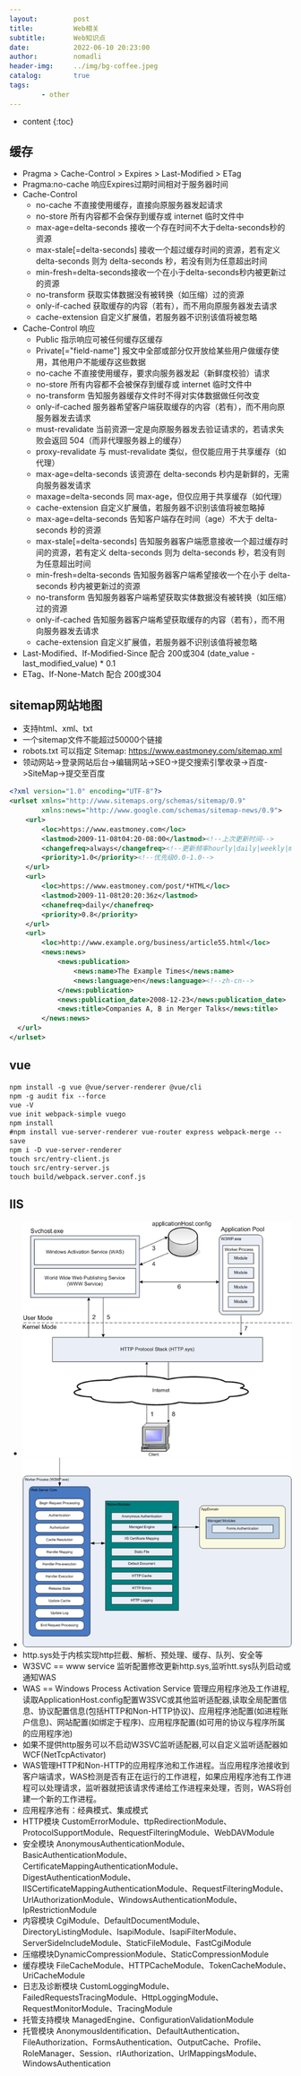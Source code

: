 ```yaml
---
layout:         post
title:          Web相关
subtitle:       Web知识点
date:           2022-06-10 20:23:00
author:         nomadli
header-img:     ../img/bg-coffee.jpeg
catalog:        true
tags:
        - other
---
```


* content
{:toc}

## 缓存
- Pragma > Cache-Control > Expires > Last-Modified > ETag
- Pragma:no-cache 响应Expires过期时间相对于服务器时间
- Cache-Control
    - no-cache	不直接使用缓存，直接向原服务器发起请求
    - no-store	所有内容都不会保存到缓存或 internet 临时文件中
    - max-age=delta-seconds	接收一个存在时间不大于delta-seconds秒的资源
    - max-stale[=delta-seconds]	接收一个超过缓存时间的资源，若有定义 delta-seconds 则为 delta-seconds 秒，若没有则为任意超出时间
    - min-fresh=delta-seconds接收一个在小于delta-seconds秒内被更新过的资源
    - no-transform 获取实体数据没有被转换（如压缩）过的资源
    - only-if-cached 获取缓存的内容（若有），而不用向原服务器发去请求
    - cache-extension 自定义扩展值，若服务器不识别该值将被忽略
- Cache-Control 响应
    - Public 指示响应可被任何缓存区缓存
    - Private[="field-name"] 报文中全部或部分仅开放给某些用户做缓存使用，其他用户不能缓存这些数据
    - no-cache	不直接使用缓存，要求向服务器发起（新鲜度校验）请求
    - no-store	所有内容都不会被保存到缓存或 internet 临时文件中
    - no-transform	告知服务器缓存文件时不得对实体数据做任何改变
    - only-if-cached 服务器希望客户端获取缓存的内容（若有），而不用向原服务器发去请求
    - must-revalidate 当前资源一定是向原服务器发去验证请求的，若请求失败会返回 504（而非代理服务器上的缓存）
    - proxy-revalidate	与 must-revalidate 类似，但仅能应用于共享缓存（如代理）
    - max-age=delta-seconds	该资源在 delta-seconds 秒内是新鲜的，无需向服务器发请求
    - maxage=delta-seconds	同 max-age，但仅应用于共享缓存（如代理）
    - cache-extension	自定义扩展值，若服务器不识别该值将被忽略掉
    - max-age=delta-seconds	告知客户端存在时间（age）不大于 delta-seconds 秒的资源
    - max-stale[=delta-seconds]	告知服务器客户端愿意接收一个超过缓存时间的资源，若有定义 delta-seconds 则为 delta-seconds 秒，若没有则为任意超出时间
    - min-fresh=delta-seconds	告知服务器客户端希望接收一个在小于 delta-seconds 秒内被更新过的资源
    - no-transform	告知服务器客户端希望获取实体数据没有被转换（如压缩）过的资源
    - only-if-cached	告知服务器客户端希望获取缓存的内容（若有），而不用向服务器发去请求
    - cache-extension	自定义扩展值，若服务器不识别该值将被忽略
- Last-Modified、If-Modified-Since 配合 200或304 (date_value - last_modified_value) * 0.1
- ETag、If-None-Match 配合 200或304

## sitemap网站地图
- 支持html、xml、txt
- 一个sitemap文件不能超过50000个链接
- robots.txt 可以指定 Sitemap: https://www.eastmoney.com/sitemap.xml
- 领动网站->登录网站后台->编辑网站->SEO->提交搜索引擎收录->百度->SiteMap->提交至百度
```xml
<?xml version="1.0" encoding="UTF-8"?>
<urlset xmlns="http://www.sitemaps.org/schemas/sitemap/0.9"
        xmlns:news="http://www.google.com/schemas/sitemap-news/0.9">
    <url>
        <loc>https://www.eastmoney.com</loc>
        <lastmod>2009-11-08t04:20-08:00</lastmod><!--上次更新时间-->
        <changefreq>always</changefreq><!--更新频率hourly|daily|weekly|monthly|yearly|never-->
        <priority>1.0</priority><!--优先级0.0-1.0-->
    </url>
    <url>
        <loc>https://www.eastmoney.com/post/*HTML</loc>
        <lastmod>2009-11-08t20:20:36z</lastmod>
        <chanefreq>daily</chanefreq>
        <priority>0.8</priority>
    </url>
    <url>
        <loc>http://www.example.org/business/article55.html</loc>
        <news:news>
            <news:publication>
                <news:name>The Example Times</news:name>
                <news:language>en</news:language><!--zh-cn-->
            </news:publication>
            <news:publication_date>2008-12-23</news:publication_date>
            <news:title>Companies A, B in Merger Talks</news:title>
        </news:news>
  </url>
</urlset>
```

## vue
```shell
npm install -g vue @vue/server-renderer @vue/cli
npm -g audit fix --force
vue -V
vue init webpack-simple vuego
npm install
#npm install vue-server-renderer vue-router express webpack-merge --save
npm i -D vue-server-renderer
touch src/entry-client.js
touch src/entry-server.js
touch build/webpack.server.conf.js
```

## IIS
- ![](../img/iis/01.png)
- ![](../img/iis/02.png)
- http.sys处于内核实现http拦截、解析、预处理、缓存、队列、安全等
- W3SVC == www service 监听配置修改更新http.sys,监听htt.sys队列启动或通知WAS
- WAS == Windows Process Activation Service 管理应用程序池及工作进程,读取ApplicationHost.config配置W3SVC或其他监听适配器,读取全局配置信息、协议配置信息(包括HTTP和Non-HTTP协议)、应用程序池配置(如进程账户信息)、网站配置(如绑定于程序)、应用程序配置(如可用的协议与程序所属的应用程序池)
- 如果不提供http服务可以不启动W3SVC监听适配器,可以自定义监听适配器如WCF(NetTcpActivator)
- WAS管理HTTP和Non-HTTP的应用程序池和工作进程。当应用程序池接收到客户端请求，WAS检测是否有正在运行的工作进程，如果应用程序池有工作进程可以处理请求，监听器就把该请求传递给工作进程来处理，否则，WAS将创建一个新的工作进程。
- 应用程序池有：经典模式、集成模式
- HTTP模块 CustomErrorModule、ttpRedirectionModule、ProtocolSupportModule、RequestFilteringModule、WebDAVModule
- 安全模块 AnonymousAuthenticationModule、BasicAuthenticationModule、CertificateMappingAuthenticationModule、DigestAuthenticationModule、IISCertificateMappingAuthenticationModule、RequestFilteringModule、UrlAuthorizationModule、WindowsAuthenticationModule、IpRestrictionModule
- 内容模块 CgiModule、DefaultDocumentModule、DirectoryListingModule、IsapiModule、IsapiFilterModule、ServerSideIncludeModule、StaticFileModule、FastCgiModule
- 压缩模块DynamicCompressionModule、StaticCompressionModule
- 缓存模块 FileCacheModule、HTTPCacheModule、TokenCacheModule、UriCacheModule
- 日志及诊断模块 CustomLoggingModule、FailedRequestsTracingModule、HttpLoggingModule、RequestMonitorModule、TracingModule
- 托管支持模块 ManagedEngine、ConfigurationValidationModule
- 托管模块 AnonymousIdentification、DefaultAuthentication、FileAuthorization、FormsAuthentication、OutputCache、Profile、RoleManager、Session、rlAuthorization、UrlMappingsModule、WindowsAuthentication